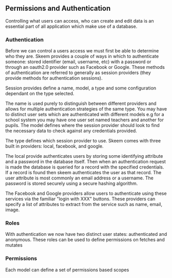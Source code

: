 ## Permissions and Authentication

Controlling what users can access, who can create and edit data is an essential part of all application which make use of a database.

### Authentication

Before we can control a users access we must first be able to determine who they are. Skeem provides a couple of ways in which to authenticate someone: stored identifier (email, username, etc) with a password or through an oauth2.0 provider such as Facebook or Google. These methods of authentication are referred to generally as session providers (they provide methods for authentication sessions).

Session provides define a name, model, a type and some configuration dependant on the type selected.

The name is used purely to distinguish between different providers and allows for multiple authentication strategies of the same type. You may have to distinct user sets which are authenticated with different models e.g for a school system you may have one user set named teachers and another for pupils.
The model defines where the session provider should look to find the necessary data to check against any credentials provided.

The type defines which session provider to use. Skeem comes with three built in providers: local, facebook, and google.

The local provide authenticates users by storing some identifying attribute and a password in the database itself. Then when an authentication request is made the database is queried for a record with the specified credentials. If a record is found then skeem authenticates the user as that record. The user attribute is most commonly an email address or a username. The password is stored securely using a secure hashing algorithm.

The Facebook and Google providers allow users to authenticate using these services via the familiar "login with XXX" buttons. These providers can specify a list of attributes to extract from the service such as name, email, image.

### Roles

With authentication we now have two distinct user states: authenticated and anonymous. These roles can be used to define permissions on fetches and mutates

### Permissions

Each model can define a set of permissions based scopes
